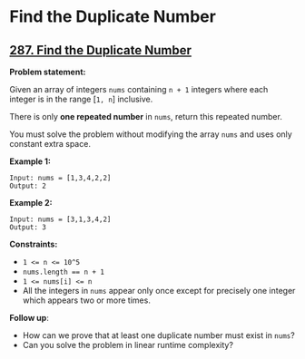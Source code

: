 # Find the Duplicate Number

## [287. Find the Duplicate Number](https://leetcode.com/problems/find-the-duplicate-number/)

**Problem statement:**

Given an array of integers `nums` containing `n + 1` integers where each integer is in the range [`1, n`] inclusive.

There is only **one repeated number** in `nums`, return this repeated number.

You must solve the problem without modifying the array `nums` and uses only constant extra space.

**Example 1:**

```
Input: nums = [1,3,4,2,2]
Output: 2
```

**Example 2:**

```
Input: nums = [3,1,3,4,2]
Output: 3
```

**Constraints:**

* `1 <= n <= 10^5`
* `nums.length == n + 1`
* `1 <= nums[i] <= n`
* All the integers in `nums` appear only once except for precisely one integer which appears two or more times.

**Follow up**:

* How can we prove that at least one duplicate number must exist in `nums`?
* Can you solve the problem in linear runtime complexity?
